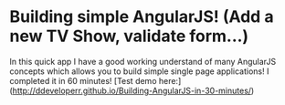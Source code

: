 # Building simple AngularJS! (Add a new TV Show, validate form...) 
In this quick app I have a good working understand of many AngularJS concepts which allows you to build simple single page applications! I completed it in 60 minutes! 
[Test demo here:] (http://ddeveloperr.github.io/Building-AngularJS-in-30-minutes/)

